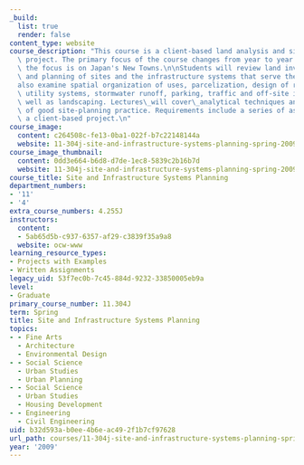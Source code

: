 ```yaml
---
_build:
  list: true
  render: false
content_type: website
course_description: "This course is a client-based land analysis and site planning\
  \ project. The primary focus of the course changes from year to year. This year\
  \ the focus is on Japan's New Towns.\n\nStudents will review land inventory, analysis,\
  \ and planning of sites and the infrastructure systems that serve them.\_They will\_\
  also examine spatial organization of uses, parcelization, design of roadways, grading,\
  \ utility systems, stormwater runoff, parking, traffic and off-site impacts, as\
  \ well as landscaping. Lectures\_will cover\_analytical techniques and examples\
  \ of good site-planning practice. Requirements include a series of assignments and\
  \ a client-based project.\n"
course_image:
  content: c264508c-fe13-0ba1-022f-b7c22148144a
  website: 11-304j-site-and-infrastructure-systems-planning-spring-2009
course_image_thumbnail:
  content: 0dd3e664-b6d8-d7de-1ec8-5839c2b16b7d
  website: 11-304j-site-and-infrastructure-systems-planning-spring-2009
course_title: Site and Infrastructure Systems Planning
department_numbers:
- '11'
- '4'
extra_course_numbers: 4.255J
instructors:
  content:
  - 5ab65d5b-c937-6357-af29-c3839f35a9a8
  website: ocw-www
learning_resource_types:
- Projects with Examples
- Written Assignments
legacy_uid: 53f7ec0b-7c45-884d-9232-33850005eb9a
level:
- Graduate
primary_course_number: 11.304J
term: Spring
title: Site and Infrastructure Systems Planning
topics:
- - Fine Arts
  - Architecture
  - Environmental Design
- - Social Science
  - Urban Studies
  - Urban Planning
- - Social Science
  - Urban Studies
  - Housing Development
- - Engineering
  - Civil Engineering
uid: b32d593a-b0ee-4b6e-ac49-2f1b7cf97628
url_path: courses/11-304j-site-and-infrastructure-systems-planning-spring-2009
year: '2009'
---
```

